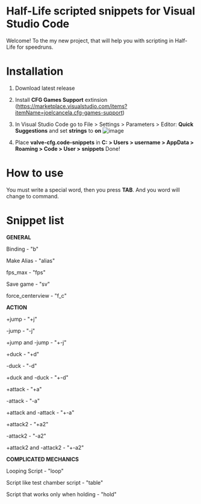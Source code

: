 # Half-Life scripted snippets for Visual Studio Code
Welcome! To the my new project, that will help you with scripting in Half-Life for speedruns.

# Installation

1. Download latest release
2. Install **CFG Games Support** extinsion (https://marketplace.visualstudio.com/items?itemName=joelcancela.cfg-games-support)
3. In Visual Studio Code go to File > Settings > Parameters > Editor: **Quick Suggestions** and set **strings** to **on**
   ![image](https://github.com/cryingandten/Half-Life-scripted-snippets/assets/51243504/6fddeb05-1266-40dd-b636-3317253deacf)

4. Place **valve-cfg.code-snippets** in **C: > Users > username > AppData > Roaming > Code > User > snippets**
Done!

# How to use
You must write a special word, then you press **TAB**. And you word will change to command.
# Snippet list

**GENERAL**

Binding - "b"

Make Alias - "alias"

fps_max - "fps"

Save game - "sv"

force_centerview - "f_c"


**ACTION**

+jump - "+j"

-jump - "-j"

+jump and -jump - "+-j"


+duck - "+d"

-duck - "-d"

+duck and -duck - "+-d"


+attack - "+a"

-attack - "-a"

+attack and -attack - "+-a"


+attack2 - "+a2"

-attack2 - "-a2"

+attack2 and -attack2 - "+-a2"


**COMPLICATED MECHANICS**

Looping Script - "loop"

Script like test chamber script - "table"

Script that works only when holding - "hold"

